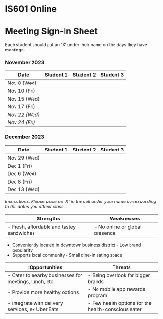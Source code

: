 # IS601 Online

# Meeting Sign-In Sheet

Each student should put an 'X' under their name on the days they have meetings.

### November 2023

| Date        | Student 1 | Student 2 | Student 3 |
|-------------|-----------|-----------|-----------|
| Nov 8 (Wed) |           |           |           |
| Nov 10 (Fri)|           |           |           |
| Nov 15 (Wed)|           |           |           |
| Nov 17 (Fri)|           |           |           |
| *Nov 22 (Wed)* |       |           |           |  <!-- Skipped for Thanksgiving -->
| *Nov 24 (Fri)* |       |           |           |  <!-- Skipped for Thanksgiving -->

### December 2023

| Date        | Student 1 | Student 2 | Student 3 |
|-------------|-----------|-----------|-----------|
| Nov 29 (Wed)|           |           |           |
| Dec 1 (Fri) |           |           |           |
| Dec 6 (Wed) |           |           |           |
| Dec 8 (Fri) |           |           |           |
| Dec 13 (Wed)|           |           |           |

*Instructions: Please place an 'X' in the cell under your name corresponding to the dates you attend class.*


| Strengths                                              | Weaknesses                                             |
|--------------------------------------------------------|--------------------------------------------------------|
|- Fresh, affordable and tastey sandwiches               | - No online or global presence                         |
- Conveniently located in downtown business district      - Low brand popularity                                 
- Supports local community                                - Small dine-in eating space                           

| :Opportunities                                      | **Threats**                                            |
|--------------------------------------------------------|--------------------------------------------------------|
|- Cater to nearby businesses for meetings, lunch, etc.  | - Being overlook for bigger brands                     |
|- Provide more healthy options                          | - No mobile app rewards program                        |
|- Integrate with delivery services, ex Uber Eats        | - Few health options for the health-conscious eater    |
